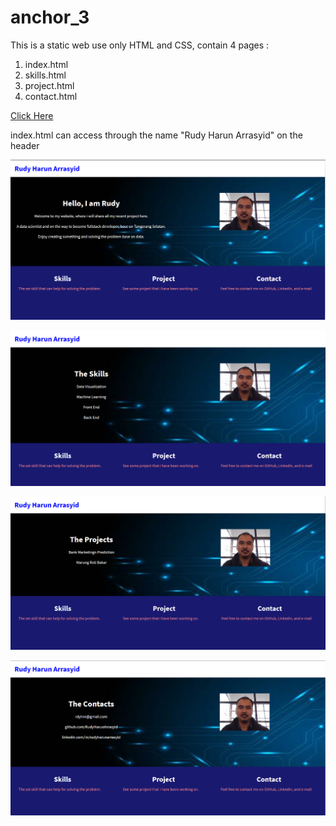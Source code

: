 # anchor_3

This is a static web use only HTML and CSS, contain 4 pages :
1. index.html
2. skills.html
3. project.html
4. contact.html

[Click Here](https://rudyharunarrasyid.github.io/anchor_3/)

index.html can access through the name "Rudy Harun Arrasyid" on the header

![Alt text](img/index.png)

![Alt text](img/skill.png)

![Alt text](img/project.png)

![Alt text](img/contact.png)
